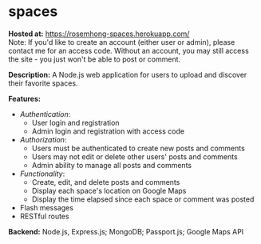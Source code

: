 # spaces

**Hosted at:** https://rosemhong-spaces.herokuapp.com/  
Note: If you'd like to create an account (either user or admin), please contact me for an access code. Without an account, you may still access the site - you just won't be able to post or comment.

**Description:** A Node.js web application for users to upload and discover their favorite spaces.

**Features:**
- *Authentication*:
  - User login and registration
  - Admin login and registration with access code
- *Authorization*:
  - Users must be authenticated to create new posts and comments
  - Users may not edit or delete other users' posts and comments
  - Admin ability to manage all posts and comments
- *Functionality*:
  - Create, edit, and delete posts and comments
  - Display each space's location on Google Maps
  - Display the time elapsed since each space or comment was posted
- Flash messages 
- RESTful routes

**Backend:** Node.js, Express.js; MongoDB; Passport.js; Google Maps API